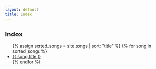 ```yaml
---
layout: default
title: Index
---
```


## Index

<ul>
  {% assign sorted_songs = site.songs | sort: "title" %}
  {% for song in sorted_songs %}
    <li><a href="{{ song.url }}">{{ song.title }}</a></li>
  {% endfor %}
</ul>
